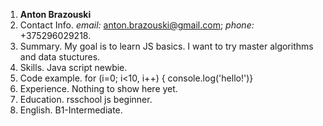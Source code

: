 1. **Anton Brazouski**
2. Contact Info. *email:* anton.brazouski@gmail.com;  *phone:* +375296029218.
3. Summary. My goal is to learn JS basics. I want to try master algorithms and data stuctures. 
4. Skills. Java script newbie.
5. Code example. for (i=0; i<10, i++) { console.log('hello!')}
6. Experience. Nothing to show here yet.
7. Education. rsschool js beginner.
8. English. B1-Intermediate. 
